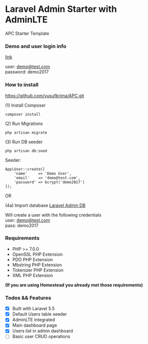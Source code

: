 # Laravel Admin Starter with AdminLTE

APC Starter Template

### Demo and user login info
[link](http://laraveladmin.juancadima.com/login)

user: demo@test.com<br>
password: demo2017

### How to install

https://github.com/yusufbrima/APC.git


(1) Install Composer
```
composer install
```


(2) Run Migrations
```
php artisan migrate
```

(3) Run DB seeder
```
php artisan db:seed
```

Seeder:
```
App\User::create([
    'name'     => 'Demo User',
    'email'    => 'demo@test.com',
    'password' => bcrypt('demo2017')
]);
```

OR

(4a) Import database
[Laravel Admin DB](https://github.com/yusufbrima/APC/blob/master/laraveladmin.sql)

Will create a user with the following credentials<br>
user: demo@test.com <br/>
pass: demo2017


### Requirements
* PHP >= 7.0.0
* OpenSSL PHP Extension
* PDO PHP Extension
* Mbstring PHP Extension
* Tokenizer PHP Extension
* XML PHP Extension

**(If you are using Homestead you already met those requirements)**


### Todos && Features
* [X] Built with Laravel 5.5
* [X] Default Users table seeder
* [X] AdminLTE integrated
* [X] Main dashboard page
* [X] Users list in admin dashboard
* [ ] Basic user CRUD operations
